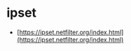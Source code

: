 ipset
============

* [https://ipset.netfilter.org/index.html](https://ipset.netfilter.org/index.html)

